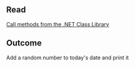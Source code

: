 ## Read
[Call methods from the .NET Class Library](https://docs.microsoft.com/en-us/learn/modules/csharp-call-methods/)

## Outcome
Add a random number to today's date and print it
